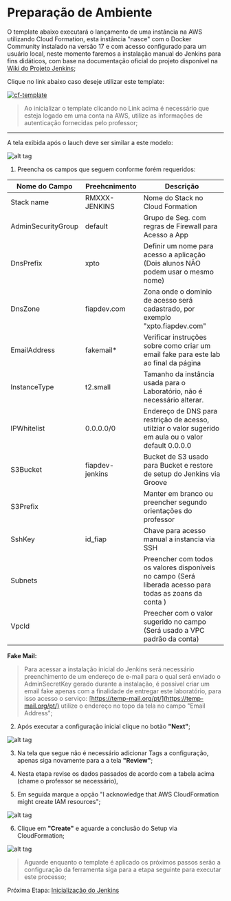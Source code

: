 # Preparação de Ambiente

O template abaixo executará o lançamento de uma instância na AWS utilizando Cloud Formation, esta instância "nasce" com o Docker Community instalado na versão 17 e com acesso configurado para um usuário local, neste momento faremos a instalação manual do Jenkins para fins didáticos, com base na documentação oficial do projeto disponível na [Wiki do Projeto Jenkins](https://wiki.jenkins.io/display/JENKINS/Installing+Jenkins+on+Red+Hat+distributions);


Clique no link abaixo caso deseje utilizar este template:

[![cf-template](https://s3.amazonaws.com/cloudformation-examples/cloudformation-launch-stack.png)](https://console.aws.amazon.com/cloudformation/home?region=us-east-2#/stacks/new?stackName=sandboxDocker&templateURL=https://s3.us-east-1.amazonaws.com/cf-templates-fiaplabs/jenkinsmachine-aws-tmpl.json)


> Ao inicializar o template clicando no Link acima é necessário que esteja logado em uma conta na AWS, utilize as informações de autenticação fornecidas pelo professor;

---

A tela exibida após o lauch deve ser similar a este modelo:

![alt tag](https://github.com/fiapsecdevops/classroom/raw/master/labs/images/1.2.2-jenkins.png)


1. Preencha os campos que seguem conforme forém requeridos:

| Nome do Campo      | Preehcnimento    | Descrição |
|--------------------|------------------|-----------|
| Stack name         | RMXXX-JENKINS  | Nome do Stack no Cloud Formation                       |
| AdminSecurityGroup | default          | Grupo de Seg. com regras de Firewall para Acesso a App |
| DnsPrefix          | xpto             | Definir um nome para acesso a aplicação (Dois alunos NÃO podem usar o mesmo nome)    |
| DnsZone            | fiapdev.com      | Zona onde o dominio de acesso será cadastrado, por exemplo  "xpto.fiapdev.com"       |
| EmailAddress       | fakemail*        | Verificar instruções sobre como criar um email fake para este lab ao final da página |
| InstanceType       | t2.small         | Tamanho da instância usada para o Laboratório, não é necessário alterar.             |
| IPWhitelist        | 0.0.0.0/0        | Endereço de DNS para restrição de acesso, utilziar o valor sugerido em aula ou o valor default 0.0.0.0   |
| S3Bucket           | fiapdev-jenkins  | Bucket de S3 usado para Bucket e restore de setup do Jenkins via Groove                                  |
| S3Prefix           |                  | Manter em branco ou preencher segundo orientações do professor                                           |
| SshKey             | id_fiap          | Chave para acesso manual a instancia via SSH                                                             |
| Subnets            |                  | Preencher com todos os valores disponíveis no campo (Será liberada acesso para todas as zoans da conta ) |
| VpcId              |                  | Preecher com o valor sugerido no campo (Será usado a VPC padrão da conta)                                |

**Fake Mail:**

> Para acessar a instalação inicial do Jenkins será necessário preenchimento de um endereço de e-mail para o qual será enviado o AdminSecretKey gerado durante a instalação, é possível criar um email fake apenas com a finalidade de entregar este laboratório, para isso acesso o serviço: [https://temp-mail.org/pt/](https://temp-mail.org/pt/) utilize o endereço no topo da tela no campo "Email Address";

2. Após executar a configuração inicial clique no botão **"Next"**;

![alt tag](https://github.com/fiapsecdevops/classroom/raw/master/labs/images/1.2.3-jenkins.png)


3. Na tela que segue não é necessário adicionar Tags a configuração, apenas siga novamente para a a tela **"Review"**;

4. Nesta etapa revise os dados passados de acordo com a tabela acima (chame o professor se necessário),

5. Em seguida marque a opção "I acknowledge that AWS CloudFormation might create IAM resources";

![alt tag](https://github.com/fiapsecdevops/classroom/raw/master/labs/images/1.2.4-jenkins.png)

6. Clique em **"Create"** e aguarde a conclusão do Setup via CloudFormation;

![alt tag](https://github.com/fiapsecdevops/classroom/raw/master/labs/images/1.2.5-jenkins.png)

> Aguarde enquanto o template é aplicado os próximos passos serão a configuração da ferramenta siga para a etapa seguinte para executar este processo;

Próxima Etapa: [Inicialização do Jenkins](https://github.com/fiapsecdevops/classroom/blob/master/labs/jenkins/02-setup-jenkins.md)
